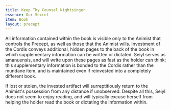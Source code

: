 ```yaml
---
title: Keep Thy Counsel Nightsinger
essence: Our Secret
item: Book
layout: precept
---
```


All information contained within the book is visible only to the Animist that controls the Precept, as well as those that the Animist wills. Investment of the Cordis conveys additional, hidden pages to the back of the book in which supplementary information can be written or dictated. Seiyl serves as amanuensis, and will write upon these pages as fast as the holder can think; this supplementary information is bonded to the Cordis rather than the mundane item, and is maintained even if reinvested into a completely different book.

If lost or stolen, the invested artifact will surreptitiously return to the Animist's possession from any distance if unobserved. Despite all this, Seiyl does not seem to enjoy reading, and will typically excuse herself from helping the holder read the book or dictating the information within.
